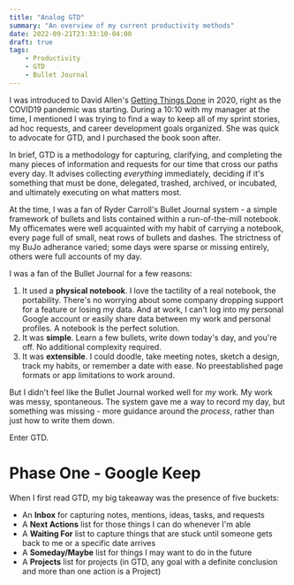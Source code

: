```yaml
---
title: "Analog GTD"
summary: "An overview of my current productivity methods"
date: 2022-09-21T23:33:10-04:00
draft: true
tags:
    - Productivity
    - GTD
    - Bullet Journal
---
```

I was introduced to David Allen's [Getting Things Done](https://gettingthingsdone.com/what-is-gtd/) in 2020, right as the COVID19 pandemic was starting.  During a 10:10 with my manager at the time, I mentioned I was trying to find a way to keep all of my sprint stories, ad hoc requests, and career development goals organized.  She was quick to advocate for GTD, and I purchased the book soon after.

In brief, GTD is a methodology for capturing, clarifying, and completing the many pieces of information and requests for our time that cross our paths every day.  It advises collecting _everything_ immediately, deciding if it's something that must be done, delegated, trashed, archived, or incubated, and ultimately executing on what matters most.

At the time, I was a fan of Ryder Carroll's Bullet Journal system - a simple framework of bullets and lists contained within a run-of-the-mill notebook.  My officemates were well acquainted with my habit of carrying a notebook, every page full of small, neat rows of bullets and dashes.  The strictness of my BuJo adherance varied; some days were sparse or missing entirely, others were full accounts of my day.

I was a fan of the Bullet Journal for a few reasons:
1. It used a **physical notebook**.  I love the tactility of a real notebook, the portability.  There's no worrying about some company dropping support for a feature or losing my data.  And at work, I can't log into my personal Google account or easily share data between my work and personal profiles.  A notebook is the perfect solution.
1. It was **simple**.  Learn a few bullets, write down today's day, and you're off.  No additional complexity required.
1. It was **extensible**.  I could doodle, take meeting notes, sketch a design, track my habits, or remember a date with ease.  No preestablished page formats or app limitations to work around.

But I didn't feel like the Bullet Journal worked well for _my_ work.  My work was messy, spontaneous.  The system gave me a way to record my day, but something was missing - more guidance around the _process_, rather than just how to write them down.

Enter GTD.

# Phase One - Google Keep
When I first read GTD, my big takeaway was the presence of five buckets:
* An **Inbox** for capturing notes, mentions, ideas, tasks, and requests
* A **Next Actions** list for those things I can do whenever I'm able
* A **Waiting For** list to capture things that are stuck until someone gets back to me or a specific date arrives
* A **Someday/Maybe** list for things I may want to do in the future
* A **Projects** list for projects (in GTD, any goal with a definite conclusion and more than one action is a Project)


